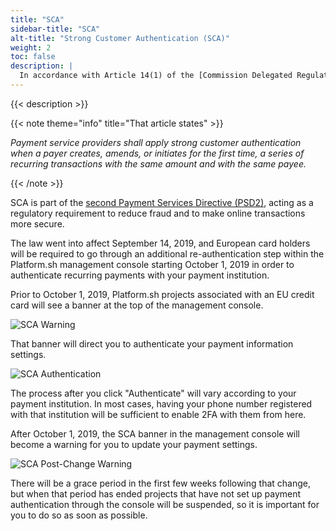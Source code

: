 ```yaml
---
title: "SCA"
sidebar-title: "SCA"
alt-title: "Strong Customer Authentication (SCA)"
weight: 2
toc: false
description: |
  In accordance with Article 14(1) of the [Commission Delegated Regulation (EU) 2018/389](https://eur-lex.europa.eu/legal-content/EN/TXT/?uri=CELEX%3A32018R0389), Platform.sh has made changes in order to comply with and implement Strong Customer Authentication (SCA) for customers using payment methods from the EU.
---
```


{{< description >}}

{{< note theme="info" title="That article states" >}}

*Payment service providers shall apply strong customer authentication when a payer creates, amends, or initiates for the first time, a series of recurring transactions with the same amount and with the same payee.*

{{< /note >}}

SCA is part of the [second Payment Services Directive (PSD2)](https://ec.europa.eu/info/law/payment-services-psd-2-directive-eu-2015-2366_en), acting as a regulatory requirement to reduce fraud and to make online transactions more secure.

The law went into affect September 14, 2019, and European card holders will be required to go through an additional re-authentication step within the Platform.sh management console starting October 1, 2019 in order to authenticate recurring payments with your payment institution.

Prior to October 1, 2019, Platform.sh projects associated with an EU credit card will see a banner at the top of the management console.

![SCA Warning](/images/sca/sca-warning.png)

That banner will direct you to authenticate your payment information settings.

![SCA Authentication](/images/sca/authenticate-payment.png)

The process after you click "Authenticate" will vary according to your payment institution. In most cases, having your phone number registered with that institution will be sufficient to enable 2FA with them from here.

After October 1, 2019, the SCA banner in the management console will become a warning for you to update your payment settings.

![SCA Post-Change Warning](/images/sca/sca-postchange.png)

There will be a grace period in the first few weeks following that change, but when that period has ended projects that have not set up payment authentication through the console will be suspended, so it is important for you to do so as soon as possible.
